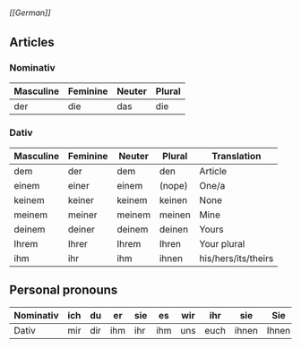 ###### [[German]]
## Articles
### Nominativ
| Masculine | Feminine | Neuter | Plural |
| ---- | ---- | ---- | ---- |
| der | die | das | die |
### Dativ
|Masculine|Feminine|Neuter|Plural|Translation|
|---|---|---|---|---|
|dem|der|dem|den|Article|
|einem|einer|einem|(nope)|One/a|
|keinem|keiner|keinem|keinen|None|
|meinem|meiner|meinem|meinen|Mine|
|deinem|deiner|deinem|deinen|Yours|
|Ihrem |Ihrer|Ihrem|Ihren|Your plural|
|ihm|ihr|ihm|ihnen|his/hers/its/theirs|

## Personal pronouns
|Nominativ|ich|du|er|sie|es|wir|ihr|sie|Sie|
|---|---|---|---|---|---|---|---|---|---|
|Dativ|mir|dir|ihm|ihr|ihm|uns|euch|ihnen|Ihnen|
